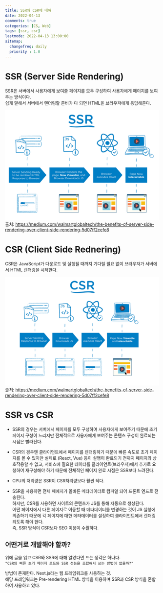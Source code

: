 ```yaml
---
title: SSR와 CSR에 대해
date: 2022-04-13
comments: true
categories: [CS, Web]
tags: [ssr, csr]
lastmode: 2022-04-13 13:00:00
sitemap:  
  changefreq: daily
  priority : 1.0
---
```


# SSR (Server Side Rendering)
SSR은 서버에서 사용자에게 보여줄 페이지를 모두 구성하여 사용자에게 페이지를 보여주는 방식이다.  
쉽게 말해서 서버에서 렌더링할 준비가 다 되면 HTML을 브라우저에게 응답해준다.

![SSR](/assets/img/post/SSR.png)
출처: https://medium.com/walmartglobaltech/the-benefits-of-server-side-rendering-over-client-side-rendering-5d07ff2cefe8

# CSR (Client Side Rednering)
CSR은 JavaScript가 다운로드 및 실행될 때까지 기다릴 필요 없이 브라우저가 서버에서 HTML 렌더링을 시작한다.

![CSR](/assets/img/post/CSR.png)
출처: https://medium.com/walmartglobaltech/the-benefits-of-server-side-rendering-over-client-side-rendering-5d07ff2cefe8

# SSR vs CSR

* SSR의 경우는 서버에서 페이지를 모두 구성하여 사용자에게 보여주기 때문에 초기 페이지 구성이 느리지만 전체적으로 사용자에게 보여주는 콘텐츠 구성이 완료되는 시점은 빨라진다.

* CSR의 경우엔 클라이언트에서 페이지를 렌더링하기 때문에 빠른 속도로 초기 페이지를 볼 수 있지만 실제로 (React, Vue) 등이 실행이 완료되기 전까지 페이지와 상호작용할 수 없고, 서비스에 필요한 데이터를 클라이언트(브라우저)에서 추가로 요청하여 재구성해야 하기 때문에 전체적인 페이지 완료 시점은 SSR보다 느려진다.

* CPU의 처리량은 SSR이 CSR처리량보다 훨씬 적다.

* SSR을 사용하면 전체 페에지가 올바른 메타데이터로 컴파일 되어 프론트 엔드로 전송된다.  
하지만, CSR를 사용하면 사이트의 콘텐츠가 JS를 통해 자동으로 생성된다.     
어떤 페이지에서 다른 페이지로 이동할 때 메타데이터를 변경하는 것이 JS 실행에 의존하기 때문에 각 페이지에 대한 메타데이터를 설정하여 클라이언트에서 렌더링 되도록 해야 한다.     
즉, SSR 방식이 CSR보다 SEO 이용이 수월하다.

## 어떤거로 개발해야 할까?
위에 글을 읽고 CSR와 SSR에 대해 알았다면 드는 생각은 하나다.    
`"CSR의 빠른 초기 페이지 로드와 SSR 성능을 조합해서 쓰는 방법이 없을까?"`

방법이 존재한다. Next.js라는 웹 프레임워크를 사용하는 것.    
해당 프레임워크는 Pre-rendering HTML 방식을 이용하며 SSR과 CSR 방식을 혼합하여 사용하고 있다.